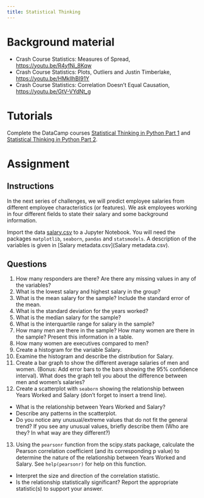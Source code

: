 ```yaml
---
title: Statistical Thinking
---
```


# Background material
- Crash Course Statistics: Measures of Spread, https://youtu.be/R4yfNi_8Kqw
- Crash Course Statistics: Plots, Outliers and Justin Timberlake, https://youtu.be/HMkllhBI91Y
- Crash Course Statistics: Correlation Doesn’t Equal Causation, https://youtu.be/GtV-VYdNt_g

# Tutorials

Complete the DataCamp courses [Statistical Thinking in Python Part 1](https://www.datacamp.com/courses/statistical-thinking-in-python-part-1) and [Statistical Thinking in Python Part 2](https://www.datacamp.com/courses/statistical-thinking-in-python-part-2).

# Assignment

## Instructions
In the next series of challenges, we will predict employee salaries from different employee characteristics (or features). We ask employees working in four different fields to state their salary and some background information.

Import the data [salary.csv](salary.csv) to a Jupyter Notebook. You will need the packages `matplotlib`, `seaborn`, `pandas` and `statsmodels`. A description of the variables is given in [Salary metadata.csv](Salary metadata.csv).

## Questions
1.	How many responders are there? Are there any missing values in any of the variables?
2.	What is the lowest salary and highest salary in the group?
3.	What is the mean salary for the sample? Include the standard error of the mean.
4.	What is the standard deviation for the years worked?
5.	What is the median salary for the sample?
6.	What is the interquartile range for salary in the sample?
7.	How many men are there in the sample? How many women are there in the sample? Present this information in a table.
8.	How many women are executives compared to men?
9.	Create a histogram for the variable Salary.
10.	Examine the histogram and describe the distribution for Salary.
11.	Create a bar graph to show the different average salaries of men and women. (Bonus: Add error bars to the bars showing the 95% confidence interval). What does the graph tell you about the difference between men and women’s salaries?
12.	Create a scatterplot with `seaborn` showing the relationship between Years Worked and Salary (don’t forget to insert a trend line).
 * What is the relationship between Years Worked and Salary?
 * Describe any patterns in the scatterplot.
 * Do you notice any unusual/extreme values that do not fit the general trend? If you see any unusual values, briefly describe them (Who are they? In what way are they different?)
13.	Using the `pearsonr` function from the scipy.stats package, calculate the Pearson correlation coefficient (and its corresponding p value) to determine the nature of the relationship between Years Worked and Salary. See `help(pearsonr)` for help on this function.
 * Interpret the size and direction of the correlation statistic.
 * Is the relationship statistically significant? Report the appropriate statistic(s) to support your answer.
